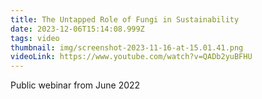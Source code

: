 ```yaml
---
title: The Untapped Role of Fungi in Sustainability
date: 2023-12-06T15:14:08.999Z
tags: video
thumbnail: img/screenshot-2023-11-16-at-15.01.41.png
videoLink: https://www.youtube.com/watch?v=QADb2yuBFHU
---
```

Public webinar from June 2022